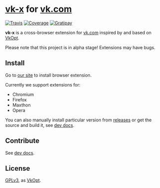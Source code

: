 # [vk-x](https://github.com/vk-x/vk-x) for [vk.com](http://vk.com)

[![Travis](https://img.shields.io/travis/vk-x/vk-x.svg)](https://travis-ci.org/vk-x/vk-x)
[![Coverage](https://img.shields.io/codeclimate/coverage/github/vk-x/vk-x.svg)](https://codeclimate.com/github/vk-x/vk-x/coverage)
[![Gratipay](https://img.shields.io/gratipay/deltaidea.svg)](https://gratipay.com/~deltaidea)

**vk-x** is a cross-browser extension for [vk.com](http://vk.com)
inspired by and based on [VkOpt](http://vkopt.net).

Please note that this project is in alpha stage! Extensions may have bugs.

## Install

Go to [our site](http://vk-x.github.io/) to install browser extension.

Currently we support extensions for:
- Chromium
- Firefox
- Maxthon
- Opera

You can also manually install particular version from
[releases](https://github.com/vk-x/vk-x/releases) or
get the source and build it, see [dev docs](gulpfile.litcoffee).

## Contribute

See [dev docs](gulpfile.litcoffee).

## License

[GPLv3](http://choosealicense.com/licenses/gpl-v3/), as
[VkOpt](https://code.google.com/p/vkopt/).
